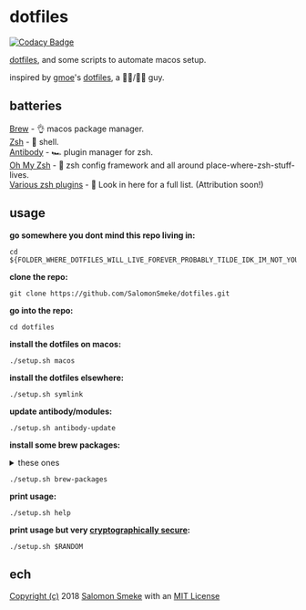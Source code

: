 # dotfiles

[![Codacy Badge](https://api.codacy.com/project/badge/Grade/f0ffa83475c64736a9c9eb7ab420233e)](https://www.codacy.com/app/ssmeke/dotfiles?utm_source=github.com&amp;utm_medium=referral&amp;utm_content=SalomonSmeke/dotfiles&amp;utm_campaign=Badge_Grade)

[dotfiles](https://askubuntu.com/questions/94780/what-are-dot-files), and some scripts to automate macos setup.

inspired by [gmoe](https://github.com/gmoe)'s [dotfiles](https://github.com/gmoe/dotfiles), a 🍯🐝/🍯🐝 guy.

## batteries

[Brew](https://brew.sh) - 👌 macos package manager.  
[Zsh](http://www.zsh.org) - 💪 shell.  
[Antibody](https://getantibody.github.io) - 🏎️ plugin manager for zsh.  
[Oh My Zsh](https://ohmyz.sh) - 🙏 zsh config framework and all around place-where-zsh-stuff-lives.  
[Various zsh plugins](https://github.com/SalomonSmeke/dotfiles/blob/master/.zsh_antibody_plugins.txt) - 📖 Look in here for a full list. (Attribution soon!)

## usage

**go somewhere you dont mind this repo living in:**  
```shell
cd ${FOLDER_WHERE_DOTFILES_WILL_LIVE_FOREVER_PROBABLY_TILDE_IDK_IM_NOT_YOUR_BOSS}
```  

**clone the repo:**  
```shell
git clone https://github.com/SalomonSmeke/dotfiles.git
```

**go into the repo:**  
```shell
cd dotfiles
```  

**install the dotfiles on macos:**  
```shell
./setup.sh macos
```  

**install the dotfiles elsewhere:**  
```shell
./setup.sh symlink
```

**update antibody/modules:**  
```shell
./setup.sh antibody-update
```  

**install some brew packages:**
<details>
  <summary>these ones</summary>

  ## Tap:
  [ack](https://github.com/beyondgrep/ack3) - 🧞 Excellent and human search tool.
  [bat](https://github.com/sharkdp/bat) - 🦇 Who knew you needed a "better `cat`"?
  [exa](https://github.com/ogham/exa) - 🤖 Same, but for `ls`.
  [htop](https://github.com/hishamhm/htop) - 📊 Same, but for `top`.
  [python](https://github.com/python/cpython) - 🐍 A programming/scripting language that ships with everything, but we want a newer version.
  [sl](https://github.com/mtoyoda/sl) - 🚂 ls(1) backwards don't do it.
  [tmux](https://github.com/tmux/tmux) - 🎛️ Screen, but better. Look [here for a cheatsheet](http://tmuxcheatsheet.com).
  [vim](https://www.vim.org) - 👩‍🏫 Text editor of the past and future. [Hey nice another cheatsheet](https://vim.rtorr.com).
  [asciinema](https://asciinema.org) - 📷 Record your shell and share it! [Get started with this, a guide](https://asciinema.org/docs/how-it-works).
  [nvm](https://github.com/nvm-sh/nvm) - 🗂️ Manage node versions like a sane person.
  [tree](http://mama.indstate.edu/users/ice/tree/) - 🌳 ~Look like a l33t hacker~ Print out a directory's structure.

  ## Cask:
  [atom](https://github.com/atom) - ⚛️ Speedy, hackable, super well maintained text editor. Like [VSCode](https://github.com/microsoft/vscode) but not ugly and with [tree-sitter](https://github.com/tree-sitter/tree-sitter) (just messing with you).
  [disk-inventory-x](http://www.derlien.com) - 💽 Neat viz tool that shows you where your storage space went.
  [firefox](https://www.mozilla.org/en-US/firefox/) - 🦊 The fastest browser that isn't data mining you (yet).
  [image-optim](https://imageoptim.com/mac) - 🖼️ I think they put it best: "ImageOptim makes images load faster".
  [onyx](https://www.titanium-software.fr/en/onyx.html) - ⛏️ MacOS toolkit.
  [vlc](https://www.videolan.org/vlc/index.html) - 📺 Masterful media player (Remember the `codec` days? lol).

</details>

```shell
./setup.sh brew-packages
```

**print usage:**  
```shell
./setup.sh help
```

**print usage but very [cryptographically secure](https://www.youtube.com/watch?v=KEkrWRHCDQU):**  
```shell
./setup.sh $RANDOM
```  

## ech

[Copyright (c)](https://github.com/SalomonSmeke/dotfiles/blob/master/LICENSE) 2018 [Salomon Smeke](https://ssmeke.io) with an [MIT License](https://github.com/SalomonSmeke/dotfiles/blob/master/LICENSE)
